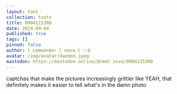 ```yaml
---
layout: toot
collection: toots
title: 0904115300
date: 2024-09-04
published: true
tags: []
pinned: false
author: ⸸ commander ░ nova ⸸ :~$
avatar: /img/avatar/daemon.jpeg
mastodon: https://mastodon.online/@cmdr_nova/0904115300
---
```


captchas that make the pictures increasingly grittier like YEAH, that definitely makes it easier to tell what's in the damn photo
